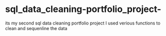 # sql_data_cleaning-portfolio_project-
its my second sql data cleaning portfolio project 
I used verious functions to clean and sequenline the data 
